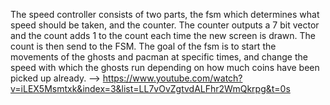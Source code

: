 The speed controller consists of two parts, the fsm which determines what speed should be taken, and the counter.
The counter outputs a 7 bit vector and the count adds 1 to the count each time the new screen is drawn. The count is then send to the FSM.
The goal of the fsm is to start the movements of the ghosts and pacman at specific times, and change the speed with which the ghosts run 
depending on how much coins have been picked up already. 
-->
https://www.youtube.com/watch?v=iLEX5Msmtxk&index=3&list=LL7vOvZgtvdALFhr2WmQkrpg&t=0s
